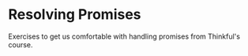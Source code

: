 # Resolving Promises

Exercises to get us comfortable with handling promises from Thinkful's course.
